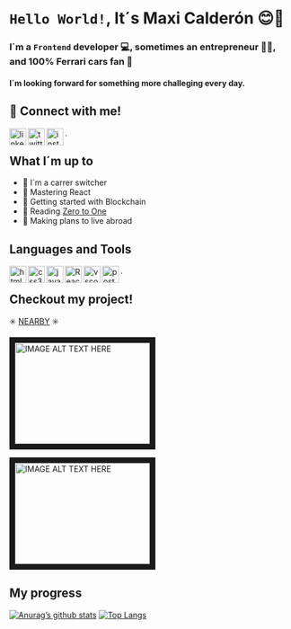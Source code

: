 
# `Hello World!`, It´s Maxi Calderón :blush::wave:

### I´m a `Frontend` developer :computer:, sometimes an entrepreneur :construction_worker::iphone:, and 100% Ferrari cars fan :red_car:
#### I´m looking forward for something more challeging every day.

## :muscle: Connect with me! 

<a href= "https://www.linkedin.com/in/mcalderonbuono/"><img alt="linkedin" width= "30px" align="left" src= "https://upload.wikimedia.org/wikipedia/commons/thumb/c/ca/LinkedIn_logo_initials.png/640px-LinkedIn_logo_initials.png"/></a>
<a href= "https://twitter.com/mcalderonbuono/"><img alt="twitter" width= "30px" align="left" src= "https://i0.wp.com/hipertextual.com/wp-content/uploads/2012/06/twitter-bird-white-on-blue.jpg?fit=300%2C300&ssl=1"/></a>
<a href= "https://www.instagram.com/max.calde/"><img alt="instagram" width= "30px" align="left" src= "https://cdn-icons-png.flaticon.com/128/2111/2111463.png"/></a>.  

## What I´m up to

+ :rocket: I´m a carrer switcher
+ :rocket: Mastering React
+ :rocket: Getting started with Blockchain
+ :rocket: Reading [Zero to One](https://images-na.ssl-images-amazon.com/images/I/41XuzXCGLlL._SX306_BO1,204,203,200_.jpg)
+ :rocket: Making plans to live abroad
## Languages and Tools

<img alt="html5" width= "30px" align="left" src= "https://cdn-icons-png.flaticon.com/128/1051/1051277.png" />
<img alt="css3" width= "30px" align="left" src= "https://cdn-icons-png.flaticon.com/128/732/732190.png" />
<img alt="javascript" width= "30px" align="left" src= "https://cdn.icon-icons.com/icons2/2108/PNG/512/javascript_icon_130900.png" />
<img alt="React" width= "30px" align="left" src= "https://cdn.icon-icons.com/icons2/2415/PNG/512/react_original_logo_icon_146374.png" />
<img alt="vscode" width= "30px" align="left" src= "https://cdn.icon-icons.com/icons2/3110/PNG/512/visual_studio_code_icon_191770.png" />
<img alt="postman" width= "30px" align="left" src= "https://cdn.icon-icons.com/icons2/3053/PNG/512/postman_macos_bigsur_icon_189815.png" />.


## Checkout my project!

:eight_spoked_asterisk: [NEARBY](https://www.instagram.com/nearbymza/) :eight_spoked_asterisk:

<a href="http://www.youtube.com/watch?feature=player_embedded&v=XZMlZ50xacY
" target="_blank"><img src="http://img.youtube.com/vi/XZMlZ50xacY/0.jpg" 
alt="IMAGE ALT TEXT HERE" width="240" height="180" border="10" /></a>

<a href="http://www.youtube.com/watch?feature=player_embedded&v=sa1LZT_5Oh8
" target="_blank"><img src="http://img.youtube.com/vi/sa1LZT_5Oh8/0.jpg" 
alt="IMAGE ALT TEXT HERE" width="240" height="180" border="10" /></a>

## My progress

[![Anurag’s github stats](https://github-readme-stats.vercel.app/api?username=maxiCalderonBuono)](https://github.com/maxiCalderonBuono)
[![Top Langs](https://github-readme-stats.vercel.app/api/top-langs/?username=maxiCalderonBuono&layout=compact)](https://github.com/maxiCalderonBuono)
